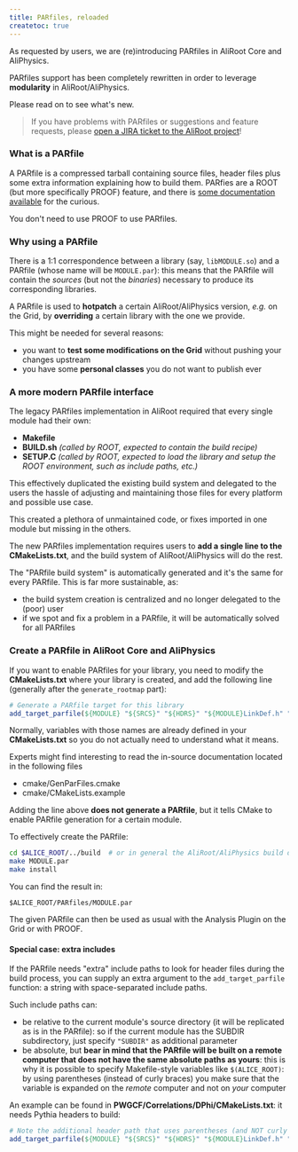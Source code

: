 ```yaml
---
title: PARfiles, reloaded
createtoc: true
---
```


As requested by users, we are (re)introducing PARfiles in AliRoot Core and
AliPhysics.

PARfiles support has been completely rewritten in order to leverage
**modularity** in AliRoot/AliPhysics.

Please read on to see what's new.

> If you have problems with PARfiles or suggestions and feature requests, please
> [open a JIRA ticket to the AliRoot project](https://alice.its.cern.ch/)!


### What is a PARfile

A PARfile is a compressed tarball containing source files, header files plus
some extra information explaining how to build them. PARfies are a ROOT (but
more specifically PROOF) feature, and there is
[some documentation available](https://root.cern.ch/drupal/content/working-packages-par-files)
for the curious.

You don't need to use PROOF to use PARfiles.


### Why using a PARfile

There is a 1:1 correspondence between a library (say, `libMODULE.so`) and a
PARfile (whose name will be `MODULE.par`): this means that the PARfile will
contain the *sources* (but not the *binaries*) necessary to produce its
corresponding libraries.

A PARfile is used to **hotpatch** a certain AliRoot/AliPhysics version, *e.g.*
on the Grid, by **overriding** a certain library with the one we provide.

This might be needed for several reasons:

 * you want to **test some modifications on the Grid** without pushing your
   changes upstream
 * you have some **personal classes** you do not want to publish ever


### A more modern PARfile interface

The legacy PARfiles implementation in AliRoot required that every single module
had their own:

 * **Makefile**
 * **BUILD.sh** *(called by ROOT, expected to contain the build recipe)*
 * **SETUP.C** *(called by ROOT, expected to load the library and setup the ROOT
   environment, such as include paths, etc.)*

This effectively duplicated the existing build system and delegated to the users
the hassle of adjusting and maintaining those files for every platform and
possible use case.

This created a plethora of unmaintained code, or fixes imported in one module
but missing in the others.

The new PARfiles implementation requires users to **add a single line to the
CMakeLists.txt**, and the build system of AliRoot/AliPhysics will do the rest.

The "PARfile build system" is automatically generated and it's the same for
every PARfile. This is far more sustainable, as:

 * the build system creation is centralized and no longer delegated to the
   (poor) user
 * if we spot and fix a problem in a PARfile, it will be automatically solved
   for all PARfiles


### Create a PARfile in AliRoot Core and AliPhysics

If you want to enable PARfiles for your library, you need to modify the
**CMakeLists.txt** where your library is created, and add the following line
(generally after the `generate_rootmap` part):

```cmake
# Generate a PARfile target for this library
add_target_parfile(${MODULE} "${SRCS}" "${HDRS}" "${MODULE}LinkDef.h" "${LIBDEPS}")
```

Normally, variables with those names are already defined in your
**CMakeLists.txt** so you do not actually need to understand what it means.

Experts might find interesting to read the in-source documentation located in
the following files

 * cmake/GenParFiles.cmake
 * cmake/CMakeLists.example

Adding the line above **does not generate a PARfile**, but it tells CMake to
enable PARfile generation for a certain module.

To effectively create the PARfile:

```bash
cd $ALICE_ROOT/../build  # or in general the AliRoot/AliPhysics build dir
make MODULE.par
make install
```

You can find the result in:

```
$ALICE_ROOT/PARfiles/MODULE.par
```

The given PARfile can then be used as usual with the Analysis Plugin on the Grid
or with PROOF.


#### Special case: extra includes

If the PARfile needs "extra" include paths to look for header files during the
build process, you can supply an extra argument to the `add_target_parfile`
function: a string with space-separated include paths.

Such include paths can:

 * be relative to the current module's source directory (it will be replicated
   as is in the PARfile): so if the current module has the SUBDIR subdirectory,
   just specify `"SUBDIR"` as additional parameter
 * be absolute, but **bear in mind that the PARfile will be built on a remote
   computer that does not have the same absolute paths as yours**: this is why
   it is possible to specify Makefile-style variables like `$(ALICE_ROOT)`: by
   using parentheses (instead of curly braces) you make sure that the variable
   is expanded on the *remote* computer and not on *your* computer

An example can be found in **PWGCF/Correlations/DPhi/CMakeLists.txt**: it needs
Pythia headers to build:

```cmake
# Note the additional header path that uses parentheses (and NOT curly braces)
add_target_parfile(${MODULE} "${SRCS}" "${HDRS}" "${MODULE}LinkDef.h" "${LIBDEPS}" "$(ALICE_ROOT)/include/pythia")
```
